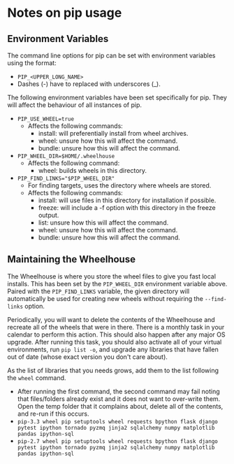 # Notes on pip usage

## Environment Variables

The command line options for pip can be set with environment variables using the format:

* `PIP_<UPPER_LONG_NAME>`
* Dashes (-) have to replaced with underscores (_).

The following environment variables have been set specifically for pip. They will affect the behaviour of all instances of pip.

* `PIP_USE_WHEEL=true`
    * Affects the following commands:
        * install: will preferentially install from wheel archives.
        * wheel: unsure how this will affect the command.
        * bundle: unsure how this will affect the command.
* `PIP_WHEEL_DIR=$HOME/.wheelhouse`
    * Affects the following command:
        * wheel: builds wheels in this directory.
* `PIP_FIND_LINKS="$PIP_WHEEL_DIR"`
    * For finding targets, uses the directory where wheels are stored.
    * Affects the following commands:
        * install: will use files in this directory for installation if possible.
        * freeze: will include a -f option with this directory in the freeze output.
        * list: unsure how this will affect the command.
        * wheel: unsure how this will affect the command.
        * bundle: unsure how this will affect the command.

## Maintaining the Wheelhouse

The Wheelhouse is where you store the wheel files to give you fast local installs. This has been set by the `PIP_WHEEL_DIR` environment variable above. Paired with the `PIP_FIND_LINKS` variable, the given directory will automatically be used for creating new wheels without requiring the `--find-links` option.

Periodically, you will want to delete the contents of the Wheelhouse and recreate all of the wheels that were in there. There is a monthly task in your calendar to perform this action. This should also happen after any major OS upgrade. After running this task, you should also activate all of your virtual environments, run `pip list -o`, and upgrade any libraries that have fallen out of date (whose exact version you don't care about).

As the list of libraries that you needs grows, add them to the list following the `wheel` command.

* After running the first command, the second command may fail noting that files/folders already exist and it does not want to over-write them. Open the temp folder that it complains about, delete all of the contents, and re-run if this occurs.
* `pip-3.3 wheel pip setuptools wheel requests bpython flask django pytest ipython tornado pyzmq jinja2 sqlalchemy numpy matplotlib pandas ipython-sql`
* `pip-2.7 wheel pip setuptools wheel requests bpython flask django pytest ipython tornado pyzmq jinja2 sqlalchemy numpy matplotlib pandas ipython-sql`
